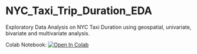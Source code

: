 # NYC_Taxi_Trip_Duration_EDA

Exploratory Data Analysis on NYC Taxi Duration using geospatial, univariate, bivariate and multivariate analysis.


Colab Notebook: <a href="https://colab.research.google.com/github/prasum/NYC_Taxi_Trip_Duration_EDA/blob/main/NYC_Taxi_Trip_Duration_EDA.ipynb">
  <img src="https://colab.research.google.com/assets/colab-badge.svg" alt="Open In Colab"/>
</a>
